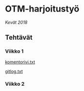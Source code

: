 # OTM-harjoitustyö

_Kevät 2018_

## Tehtävät

### Viikko 1

[komentorivi.txt](https://github.com/mluukkai/otm-harjoitustyo/blob/master/laskarit/viikko1/komentorivi.txt)

[gitlog.txt](https://github.com/mluukkai/otm-harjoitustyo/blob/master/laskarit/viikko1/gitlog.txt)

### Viikko 2
